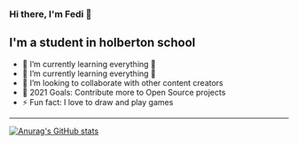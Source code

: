 ### Hi there, I'm Fedi  👋 


## I'm a student in holberton school 

- 🌱 I’m currently learning everything 🤣
- 🌱 I’m currently learning everything 🤣
- 👯 I’m looking to collaborate with other content creators
- 🥅 2021 Goals: Contribute more to Open Source projects
- ⚡ Fun fact: I love to draw and play games
---
[![Anurag's GitHub stats](https://github-readme-stats.vercel.app/api?username=anuraghazra)](https://github.com/fedy69/github-readme-stats)


